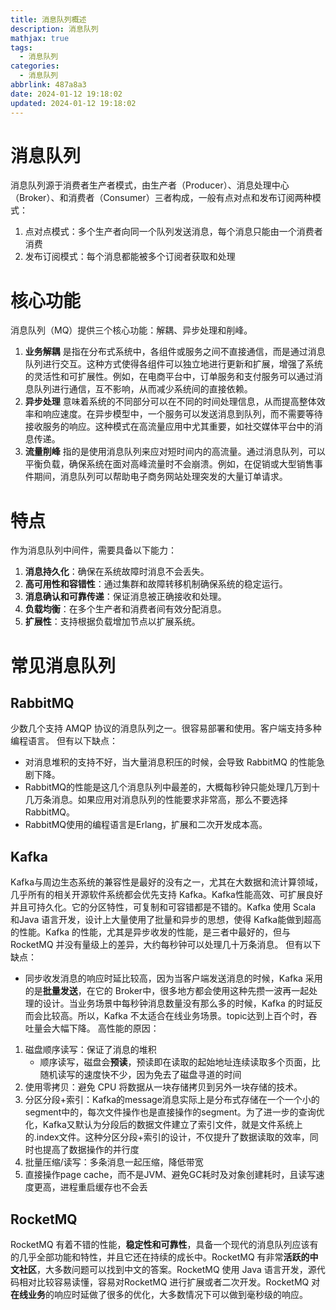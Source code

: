 ```yaml
---
title: 消息队列概述
description: 消息队列
mathjax: true
tags:
  - 消息队列
categories:
  - 消息队列
abbrlink: 487a8a3
date: 2024-01-12 19:18:02
updated: 2024-01-12 19:18:02
---
```

# 消息队列
消息队列源于消费者生产者模式，由生产者（Producer）、消息处理中心（Broker）、和消费者（Consumer）三者构成，一般有点对点和发布订阅两种模式：
1. 点对点模式：多个生产者向同一个队列发送消息，每个消息只能由一个消费者消费
2. 发布订阅模式：每个消息都能被多个订阅者获取和处理
# 核心功能
消息队列（MQ）提供三个核心功能：解耦、异步处理和削峰。
1. **业务解耦** 是指在分布式系统中，各组件或服务之间不直接通信，而是通过消息队列进行交互。这种方式使得各组件可以独立地进行更新和扩展，增强了系统的灵活性和可扩展性。例如，在电商平台中，订单服务和支付服务可以通过消息队列进行通信，互不影响，从而减少系统间的直接依赖。
2. **异步处理** 意味着系统的不同部分可以在不同的时间处理信息，从而提高整体效率和响应速度。在异步模型中，一个服务可以发送消息到队列，而不需要等待接收服务的响应。这种模式在高流量应用中尤其重要，如社交媒体平台中的消息传递。
3. **流量削峰** 指的是使用消息队列来应对短时间内的高流量。通过消息队列，可以平衡负载，确保系统在面对高峰流量时不会崩溃。例如，在促销或大型销售事件期间，消息队列可以帮助电子商务网站处理突发的大量订单请求。
# 特点
作为消息队列中间件，需要具备以下能力：
1. **消息持久化**：确保在系统故障时消息不会丢失。
2. **高可用性和容错性**：通过集群和故障转移机制确保系统的稳定运行。
3. **消息确认和可靠传递**：保证消息被正确接收和处理。
4. **负载均衡**：在多个生产者和消费者间有效分配消息。
5. **扩展性**：支持根据负载增加节点以扩展系统。
# 常见消息队列
## RabbitMQ
少数几个支持 AMQP 协议的消息队列之一。很容易部署和使用。客户端支持多种编程语言。
但有以下缺点：
- 对消息堆积的支持不好，当大量消息积压的时候，会导致 RabbitMQ 的性能急剧下降。
- RabbitMQ的性能是这几个消息队列中最差的，大概每秒钟只能处理几万到十几万条消息。如果应用对消息队列的性能要求非常高，那么不要选择 RabbitMQ。
- RabbitMQ使用的编程语言是Erlang，扩展和二次开发成本高。
## Kafka
Kafka与周边生态系统的兼容性是最好的没有之一，尤其在大数据和流计算领域，几乎所有的相关开源软件系统都会优先支持 Kafka。Kafka性能高效、可扩展良好并且可持久化。它的分区特性，可复制和可容错都是不错的。Kafka 使用 Scala 和Java 语言开发，设计上大量使用了批量和异步的思想，使得 Kafka能做到超高的性能。Kafka 的性能，尤其是异步收发的性能，是三者中最好的，但与 RocketMQ 并没有量级上的差异，大约每秒钟可以处理几十万条消息。
但有以下缺点：
- 同步收发消息的响应时延比较高，因为当客户端发送消息的时候，Kafka 采用的是**批量发送**，在它的 Broker中，很多地方都会使用这种先攒一波再一起处理的设计。当业务场景中每秒钟消息数量没有那么多的时候，Kafka 的时延反而会比较高。所以，Kafka 不太适合在线业务场景。topic达到上百个时，吞吐量会大幅下降。
高性能的原因：
1. 磁盘顺序读写：保证了消息的堆积
	- 顺序读写，磁盘会**预读**，预读即在读取的起始地址连续读取多个页面，比随机读写的速度快不少，因为免去了磁盘寻道的时间
2. 使用零拷贝：避免 CPU 将数据从一块存储拷贝到另外一块存储的技术。
3. 分区分段+索引：Kafka的message消息实际上是分布式存储在一个一个小的segment中的，每次文件操作也是直接操作的segment。为了进一步的查询优化，Kafka又默认为分段后的数据文件建立了索引文件，就是文件系统上的.index文件。这种分区分段+索引的设计，不仅提升了数据读取的效率，同时也提高了数据操作的并行度
4. 批量压缩/读写：多条消息一起压缩，降低带宽
5. 直接操作page cache，而不是JVM、避免GC耗时及对象创建耗时，且读写速度更高，进程重启缓存也不会丢
## RocketMQ
RocketMQ 有着不错的性能，**稳定性和可靠性**，具备一个现代的消息队列应该有的几乎全部功能和特性，并且它还在持续的成长中。RocketMQ 有非常**活跃的中文社区**，大多数问题可以找到中文的答案。RocketMQ 使用 Java 语言开发，源代码相对比较容易读懂，容易对RocketMQ 进行扩展或者二次开发。RocketMQ 对**在线业务**的响应时延做了很多的优化，大多数情况下可以做到毫秒级的响应。
    
